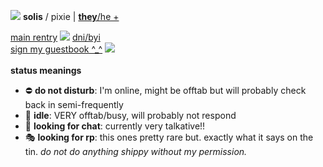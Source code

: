 <img src="https://barbara.crd.co/assets/images/gallery02/331a4478.gif"> <b>solis</b> / pixie | <a href="https://en.pronouns.page/@solistice"><b>they</b>/he +</a>
<br>

<a href="https://rentry.co/solistice">main rentry</a> <img src="https://barbara.crd.co/assets/images/gallery11/3c84577d.gif?v=66afe876"> <a href="https://rentry.co/tinkatons">dni/byi</a>
<br>
<a href="https://solis.123guestbook.com/">sign my guestbook ^\_^</a> <img src="https://barbara.crd.co/assets/images/gallery03/a212d5e6.gif"> 
<br><br>
<b>status meanings</b>
<ul>
  <li> ⛔ <b>do not disturb</b>: I'm online, might be offtab but will probably check back in semi-frequently </li>
  <li> 🌙 <b>idle</b>: VERY offtab/busy, will probably not respond</li>
  <li> 💬 <b>looking for chat</b>: currently very talkative!! </li>
  <li> 🎭 <b>looking for rp</b>: this ones pretty rare but. exactly what it says on the tin. <i>do not do anything shippy without my permission.</i></li>
</ul>

